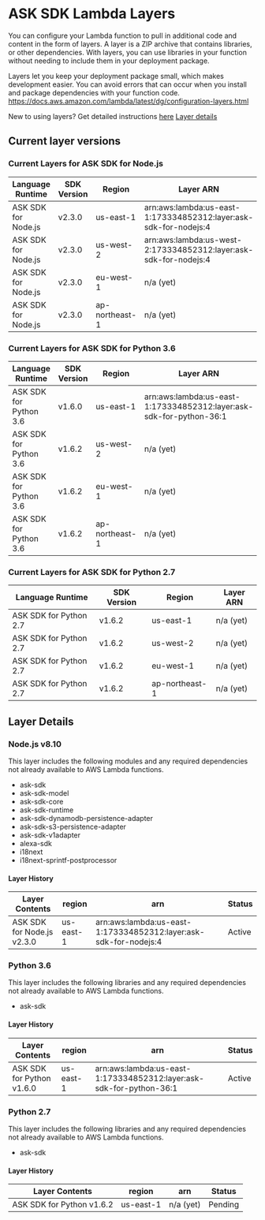 # ASK SDK Lambda Layers

You can configure your Lambda function to pull in additional code and content in the form of layers. A layer is a ZIP archive that contains libraries, or other dependencies. With layers, you can use libraries in your function without needing to include them in your deployment package.

Layers let you keep your deployment package small, which makes development easier. You can avoid errors that can occur when you install and package dependencies with your function code. 
https://docs.aws.amazon.com/lambda/latest/dg/configuration-layers.html

New to using layers?  Get detailed instructions [here](./using-lambda-layers.md)
[Layer details](#layer-details)

## Current layer versions

###  Current Layers for ASK SDK for Node.js
| Language Runtime | SDK Version | Region | Layer ARN |
|-|-|-|-|
| ASK SDK for Node.js | v2.3.0 | us-east-1 | arn:aws:lambda:us-east-1:173334852312:layer:ask-sdk-for-nodejs:4
| ASK SDK for Node.js | v2.3.0 | us-west-2 | arn:aws:lambda:us-west-2:173334852312:layer:ask-sdk-for-nodejs:4
| ASK SDK for Node.js | v2.3.0 | eu-west-1 | n/a (yet)
| ASK SDK for Node.js | v2.3.0 | ap-northeast-1 | n/a (yet)

###  Current Layers for ASK SDK for Python 3.6

| Language Runtime | SDK Version | Region | Layer ARN |
|-|-|-|-|
| ASK SDK for Python 3.6 | v1.6.0 | us-east-1 | arn:aws:lambda:us-east-1:173334852312:layer:ask-sdk-for-python-36:1
| ASK SDK for Python 3.6 | v1.6.2 | us-west-2 | n/a (yet)
| ASK SDK for Python 3.6 | v1.6.2 | eu-west-1 | n/a (yet)
| ASK SDK for Python 3.6 | v1.6.2 | ap-northeast-1 | n/a (yet)

###  Current Layers for ASK SDK for Python 2.7

| Language Runtime | SDK Version | Region | Layer ARN |
|-|-|-|-|
| ASK SDK for Python 2.7 | v1.6.2 | us-east-1 | n/a (yet)
| ASK SDK for Python 2.7 | v1.6.2 | us-west-2 | n/a (yet)
| ASK SDK for Python 2.7 | v1.6.2 | eu-west-1 | n/a (yet)
| ASK SDK for Python 2.7 | v1.6.2 | ap-northeast-1 | n/a (yet)

## Layer Details

### Node.js v8.10

This layer includes the following modules and any required dependencies not already available to AWS Lambda functions.
* ask-sdk
* ask-sdk-model
* ask-sdk-core
* ask-sdk-runtime
* ask-sdk-dynamodb-persistence-adapter
* ask-sdk-s3-persistence-adapter
* ask-sdk-v1adapter
* alexa-sdk
* i18next
* i18next-sprintf-postprocessor

#### Layer History

| Layer Contents | region | arn | Status
|----------|------|----|-|
| ASK SDK for Node.js v2.3.0 | us-east-1 | arn:aws:lambda:us-east-1:173334852312:layer:ask-sdk-for-nodejs:4 | Active |


### Python 3.6

This layer includes the following libraries and any required dependencies not already available to AWS Lambda functions.

* ask-sdk

#### Layer History

| Layer Contents | region | arn | Status |
|----------|------|----|-|
| ASK SDK for Python v1.6.0 | us-east-1 | arn:aws:lambda:us-east-1:173334852312:layer:ask-sdk-for-python-36:1 | Active |

### Python 2.7

This layer includes the following libraries and any required dependencies not already available to AWS Lambda functions.

* ask-sdk

#### Layer History

| Layer Contents | region | arn | Status |
|----------|------|----|-|
| ASK SDK for Python v1.6.2 | us-east-1 | n/a (yet) | Pending |

